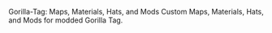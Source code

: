 Gorilla-Tag: Maps, Materials, Hats, and Mods
Custom Maps, Materials, Hats, and Mods for modded Gorilla Tag.
